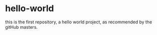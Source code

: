 # hello-world
this is the first repository, a hello world project, as recommended by the gitHub masters. 
